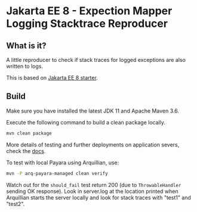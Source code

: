 #  Jakarta EE 8 - Expection Mapper Logging Stacktrace Reproducer

## What is it?

A little reproducer to check if stack traces for logged exceptions are also written to logs.

This is based on [Jakarta EE 8 starter](https://github.com/hantsy/jakartaee8-starter).

## Build

Make sure you have installed the latest JDK 11 and Apache Maven 3.6.

Execute the following command to build a clean package locally.

```bash
mvn clean package
```

More details of testing and further deployments on application severs, check the [docs](./docs/README.md).

To test with local Payara using Arquillian, use:

```bash
mvn -P arq-payara-managed clean verify
```

Watch out for the `should_fail` test return 200 (due to `ThrowableHandler` sending OK response).
Look in server.log at the location printed when Arquillian starts the server locally and look for stack traces
with "test1" and "test2". 